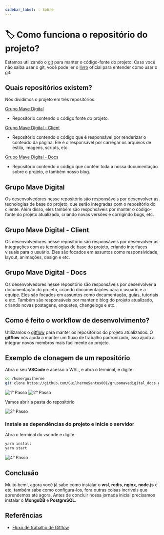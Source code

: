 ```yaml
---
sidebar_label: 💡 Sobre
---
```


# 🏷 Como funciona o repositório do projeto?

Estamos utilizando o [git](https://git-scm.com/) para manter o código-fonte do projeto. Caso você não saiba usar o git, você pode ler o [livro](https://git-scm.com/book/pt-br/v2) oficial para entender como usar o git.

## Quais repositórios existem?

Nós dividimos o projeto em três repositórios:

[Grupo Mave Digital](https://github.com/GuilhermeSantos001/grupomavedigital)

- Repositório contendo o código fonte do projeto.

[Grupo Mave Digital - Client](https://github.com/GuilhermeSantos001/grupomavedigital_client)

- Repositório contendo o código que é responsável por renderizar o conteúdo da página. Ele é o responsável por carregar os arquivos de estilo, imagens, scripts, etc.

[Grupo Mave Digital - Docs](https://github.com/GuilhermeSantos001/grupomavedigital_docs)

- Repositório contendo o código que contém toda a nossa documentação sobre o projeto, e também nosso blog.

## Grupo Mave Digital

Os desenvolvedores nesse repositório são responsáveis por desenvolver as tecnologias de base do projeto, que serão integradas com o repositório do cliente. Além disso, eles também são responsáveis por manter o código-fonte do projeto atualizado, criando novas versões e corrigindo bugs, etc.

## Grupo Mave Digital - Client

Os desenvolvedores nesse repositório são responsáveis por desenvolver as integrações com as tecnologias de base do projeto, criando interfaces visuais para o usuário. Eles são focados em assuntos como responsividade, layout, animações, design e etc.

## Grupo Mave Digital - Docs

Os desenvolvedores nesse repositório são responsáveis por desenvolver a documentação do projeto, criando documentações para o usuário e a equipe. Eles são focados em assuntos como documentação, guias, tutoriais e etc. Também são responsáveis por manter o blog do projeto atualizado, criando novas postagens, enquetes, changelogs e etc.

## Como é feito o workflow de desenvolvimento?

Utilizamos o [gitflow](https://www.atlassian.com/br/git/tutorials/comparing-workflows/gitflow-workflow) para manter os repositórios do projeto atualizados. O **gitflow** nós ajuda a manter um fluxo de trabalho padronizado, isso ajuda a integrar novos membros mais facilmente ao projeto.

## Exemplo de clonagem de um repositório

Abra o seu **VSCode** e acesso o WSL, e abra o terminal, e digite:

```bash title="Terminal de Comando"
cd /home/guilherme
git clone https://github.com/GuilhermeSantos001/grupomavedigital_docs.git
```

![1° Passo](https://i.imgur.com/Y46Upc6.png)
![2° Passo](https://i.imgur.com/NcRqhOU.png)

Vamos abrir a pasta do repositório

![3° Passo](https://i.imgur.com/GwWpmye.png)

### Instale as dependências do projeto e inicie o servidor

Abra o terminal do vscode e digite:

```bash title="Terminal de Comando (VScode)"
yarn install
yarn start
```

![4° Passo](https://i.imgur.com/tGOKAo7.png)

## Conclusão

Muito bem!, agora você já sabe como instalar o **wsl**, **redis**, **nginx**, **node.js** e etc, também sabe como configura-los, fora outras coisas incriveis que aprendemos até agora. Antes de concluir nossa jornada inicial precisamos instalar o **MongoDB** e **PostgreSQL**.

## Referências

- [Fluxo de trabalho de Gitflow](https://www.atlassian.com/br/git/tutorials/comparing-workflows/gitflow-workflow)